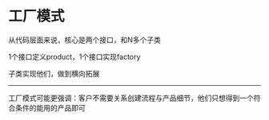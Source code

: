 # 工厂模式

从代码层面来说，核心是两个接口，和N多个子类

1个接口定义product，1个接口实现factory

子类实现他们，做到横向拓展

---

工厂模式可能更强调：客户不需要关系创建流程与产品细节，他们只想得到一个符合条件的能用的产品即可
